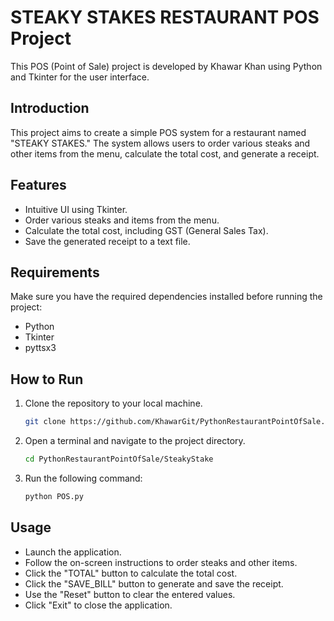 # STEAKY STAKES RESTAURANT POS Project

This POS (Point of Sale) project is developed by Khawar Khan using Python and Tkinter for the user interface.

## Introduction

This project aims to create a simple POS system for a restaurant named "STEAKY STAKES." The system allows users to order various steaks and other items from the menu, calculate the total cost, and generate a receipt.

## Features

- Intuitive UI using Tkinter.
- Order various steaks and items from the menu.
- Calculate the total cost, including GST (General Sales Tax).
- Save the generated receipt to a text file.

## Requirements

Make sure you have the required dependencies installed before running the project:

- Python
- Tkinter
- pyttsx3

## How to Run

1. Clone the repository to your local machine.
   ```bash
   git clone https://github.com/KhawarGit/PythonRestaurantPointOfSale.git
2. Open a terminal and navigate to the project directory.
   ```bash
   cd PythonRestaurantPointOfSale/SteakyStake
3. Run the following command:
   ```bash
   python POS.py

## Usage
* Launch the application.
* Follow the on-screen instructions to order steaks and other items.
* Click the "TOTAL" button to calculate the total cost.
* Click the "SAVE_BILL" button to generate and save the receipt.
* Use the "Reset" button to clear the entered values.
* Click "Exit" to close the application.
